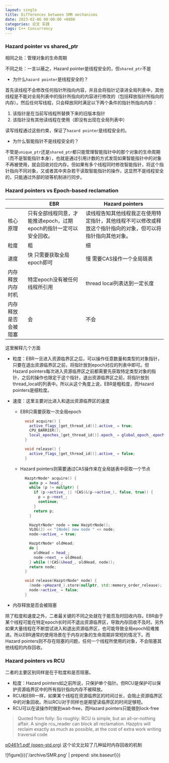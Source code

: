```yaml
---
layout: single
title: Differences between SMR mechanisms
date: 2023-02-06 00:00:00 +0800
categories: 论文 实践
tags: C++ Concurrency
---
```


### Hazard pointer vs shared_ptr

相同之处：管理对象的生命周期

不同之处：一言以蔽之，Hazard pointer是线程安全的，但`shared_ptr`不是

- 为什么`hazard pointer`是线程安全的？

首先读线程不会修改任何指针所指向内容，并且会将指针记录进全局列表中，其他线程是不能对全局列表中的指针所指向的内容进行修改的（包括释放指针所指向的内存）。然后任何写线程，只会释放同时满足以下两个条件的指针所指向内存：

1. 该指针是在当前写线程所替换下来的旧版本指针
2. 该指针没有其他读线程在使用（即没有出现在全局列表中）

读写线程通过这些约束，保证了`hazard pointer`是线程安全的。

- 为什么智能指针不是线程安全的？

不管是`unique_ptr`还是`shared_ptr`都只能管理智能指针中的那个对象的生命周期（而不是智能指针本身），也就是通过引用计数的方式发现如果智能指针中的对象不再被使用，就会回收对应内存。但如果有多个线程同时修改智能指针，将这个指针指向不同对象，又或者其中夹杂若干读取智能指针的操作，这显然不是线程安全的，只能通过外部的锁等机制进行同步。

### Hazard pointers vs Epoch-based reclamation

|  | EBR | Hazard pointers |
| --- | --- | --- |
| 核心原理 | 只有全部线程同意，才能推进epoch，过期epoch的指针一定可以安全回收。 | 读线程告知其他线程我正在使用特定指针，其他线程不可以修改或释放这个指针指向的对象，但可以将指针指向其他对象。 |
| 粒度 | 粗 | 细 |
| 速度 | 快 只需要获取全局epoch即可 | 慢 需要CAS操作一个全局链表 |
| 内存释放内存时机 | 特定epoch没有被任何线程所引用 | thread local列表达到一定长度 |
| 内存释放是否会被阻塞 | 会 | 不会 |

这里解释几个方面

- 粒度：EBR一旦进入资源临界区之后，可以操作任意数量和类型的对象指针，只要在退出资源临界区之前，将指针放到epoch对应的列表中即可。但Hazard pointers每次进入资源临界区之前都需要先获取特定类型对象的指针，之后的操作也限定于这个指针，退出资源临界区之前，将指针放到thread_local的列表中。所以从这个角度上说，EBR是粗粒度，而Hazard pointers是细粒度。
- 速度：这里主要对比进入和退出资源临界区的速度
    - EBR只需要获取一次全局epoch

        ```cpp
          void acquire() {
            active_flags_[get_thread_id()].active_ = true;
            CPU_BARRIER();
            local_epoches_[get_thread_id()].epoch_ = global_epoch_.epoch_;
          }

          void release() {
            active_flags_[get_thread_id()].active_ = false;
          }
        ```

    - Hazard pointers则需要通过CAS操作来在全局链表中获取一个节点

        ```cpp
          HazptrNode* acquire() {
            auto p = head_;
            while (p != nullptr) {
              if (p->active_ || !CAS(&(p->active_), false, true)) {
                p = p->next_;
                continue;
              }
              return p;
            }

            HazptrNode* node = new HazptrNode();
            VLOG(2) << "[Node] new node " << node;
            node->active_ = true;

            HazptrNode* oldHead;
            do {
              oldHead = head_;
              node->next_ = oldHead;
            } while (!CAS(&head_, oldHead, node));
            return node;
          }

          void release(HazptrNode* node) {
            (node->pHazard_).store(nullptr, std::memory_order_release);
            node->active_ = false;
          }
        ```

- 内存释放是否会被阻塞

除了粒度和速度之外，二者最关键的不同之处就在于能否及时回收内存。EBR由于某个线程可能在特定epoch长时间不退出资源临界区，导致内存回收不及时。另外如果大量线程在不断尝试进入和退出资源临界区，也可能导致全局epoch较难推进。所以EBR通常的使用场景在于内存对象的生命周期非常短的情况下。而Hazard pointers则不存在阻塞的问题，任何一个线程所使用的对象，不会阻塞其他线程的内存回收。

### Hazard pointers vs RCU

二者的主要区别同样是在于粒度和是否阻塞。

- 粒度：Hazard pointers如之前所说，只保护单个指针。但RCU是保护可以保护资源临界区中的所有指针指向内存不被释放。
- RCU和EBR一样，如果某个线程在资源临界区的时间过长，会阻止资源临界区中的对象回收。所以RCU对于同样也是期望读临界区的时间足够短。
- RCU可以在读操作时做到wait-free，而Hazard pointers只能做到lock-free

> Quoted from folly:
So roughly: RCU is simple, but an all-or-nothing affair.  A single rcu_reader can block all reclamation. Hazptrs will reclaim exactly as much as possible, at the cost of extra work writing traversal code
>

[p0461r1.pdf (open-std.org)](https://www.open-std.org/jtc1/sc22/wg21/docs/papers/2017/p0461r1.pdf) 这个论文比较了几种延时内存回收的机制

![figure]({{'/archive/SMR.png' | prepend: site.baseurl}})